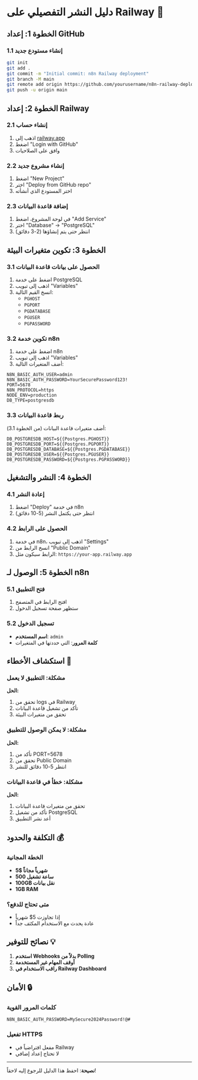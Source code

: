 # دليل النشر التفصيلي على Railway 🚀

## الخطوة 1: إعداد GitHub

### 1.1 إنشاء مستودع جديد
```bash
git init
git add .
git commit -m "Initial commit: n8n Railway deployment"
git branch -M main
git remote add origin https://github.com/yourusername/n8n-railway-deployment.git
git push -u origin main
```

## الخطوة 2: إعداد Railway

### 2.1 إنشاء حساب
1. اذهب إلى [railway.app](https://railway.app)
2. اضغط "Login with GitHub"
3. وافق على الصلاحيات

### 2.2 إنشاء مشروع جديد
1. اضغط "New Project"
2. اختر "Deploy from GitHub repo"
3. اختر المستودع الذي أنشأته

### 2.3 إضافة قاعدة البيانات
1. في لوحة المشروع، اضغط "Add Service"
2. اختر "Database" → "PostgreSQL"
3. انتظر حتى يتم إنشاؤها (2-3 دقائق)

## الخطوة 3: تكوين متغيرات البيئة

### 3.1 الحصول على بيانات قاعدة البيانات
1. اضغط على خدمة PostgreSQL
2. اذهب إلى تبويب "Variables"
3. انسخ القيم التالية:
   - `PGHOST`
   - `PGPORT`
   - `PGDATABASE`
   - `PGUSER`
   - `PGPASSWORD`

### 3.2 تكوين خدمة n8n
1. اضغط على خدمة n8n
2. اذهب إلى تبويب "Variables"
3. أضف المتغيرات التالية:

```
N8N_BASIC_AUTH_USER=admin
N8N_BASIC_AUTH_PASSWORD=YourSecurePassword123!
PORT=5678
N8N_PROTOCOL=https
NODE_ENV=production
DB_TYPE=postgresdb
```

### 3.3 ربط قاعدة البيانات
أضف متغيرات قاعدة البيانات (من الخطوة 3.1):
```
DB_POSTGRESDB_HOST=${{Postgres.PGHOST}}
DB_POSTGRESDB_PORT=${{Postgres.PGPORT}}
DB_POSTGRESDB_DATABASE=${{Postgres.PGDATABASE}}
DB_POSTGRESDB_USER=${{Postgres.PGUSER}}
DB_POSTGRESDB_PASSWORD=${{Postgres.PGPASSWORD}}
```

## الخطوة 4: النشر والتشغيل

### 4.1 إعادة النشر
1. اضغط "Deploy" في خدمة n8n
2. انتظر حتى يكتمل النشر (5-10 دقائق)

### 4.2 الحصول على الرابط
1. في خدمة n8n، اذهب إلى تبويب "Settings"
2. انسخ الرابط من "Public Domain"
3. الرابط سيكون مثل: `https://your-app.railway.app`

## الخطوة 5: الوصول لـ n8n

### 5.1 فتح التطبيق
1. افتح الرابط في المتصفح
2. ستظهر صفحة تسجيل الدخول

### 5.2 تسجيل الدخول
- **اسم المستخدم**: `admin`
- **كلمة المرور**: التي حددتها في المتغيرات

## استكشاف الأخطاء 🔧

### مشكلة: التطبيق لا يعمل
**الحل:**
1. تحقق من logs في Railway
2. تأكد من تشغيل قاعدة البيانات
3. تحقق من متغيرات البيئة

### مشكلة: لا يمكن الوصول للتطبيق
**الحل:**
1. تأكد من PORT=5678
2. تحقق من Public Domain
3. انتظر 5-10 دقائق للنشر

### مشكلة: خطأ في قاعدة البيانات
**الحل:**
1. تحقق من متغيرات قاعدة البيانات
2. تأكد من تشغيل PostgreSQL
3. أعد نشر التطبيق

## التكلفة والحدود 💰

### الخطة المجانية
- **5$ شهرياً مجاناً**
- **500 ساعة تشغيل**
- **100GB نقل بيانات**
- **1GB RAM**

### متى تحتاج للدفع؟
- إذا تجاوزت 5$ شهرياً
- عادة يحدث مع الاستخدام المكثف جداً

## نصائح للتوفير 💡

1. **استخدم Webhooks بدلاً من Polling**
2. **أوقف المهام غير المستخدمة**
3. **راقب الاستخدام في Railway Dashboard**

## الأمان 🔒

### كلمات المرور القوية
```
N8N_BASIC_AUTH_PASSWORD=MySecure2024Password!@#
```

### تفعيل HTTPS
- مفعل افتراضياً في Railway
- لا تحتاج إعداد إضافي

---

**نصيحة**: احفظ هذا الدليل للرجوع إليه لاحقاً!